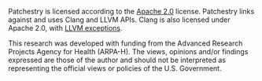 Patchestry is licensed according to the [Apache 2.0](LICENSE) license. Patchestry links against and uses Clang and LLVM APIs. Clang is also licensed under Apache 2.0, with [LLVM exceptions](https://github.com/llvm/llvm-project/blob/main/clang/LICENSE.TXT).

This research was developed with funding from the Advanced Research Projects Agency for Health (ARPA-H). The views, opinions and/or findings expressed are those of the author and should not be interpreted as representing the official views or policies of the U.S. Government.